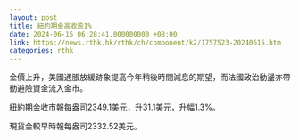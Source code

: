 ```yaml
---
layout: post
title: 紐約期金高收逾1%
date: 2024-06-15 06:28:41.000000000 +08:00
link: https://news.rthk.hk/rthk/ch/component/k2/1757523-20240615.htm
categories: rthk
---
```


金價上升，美國通脹放緩跡象提高今年稍後時間減息的期望，而法國政治動盪亦帶動避險資金流入金市。

紐約期金收市報每盎司2349.1美元，升31.1美元，升幅1.3%。

現貨金較早時報每盎司2332.52美元。
